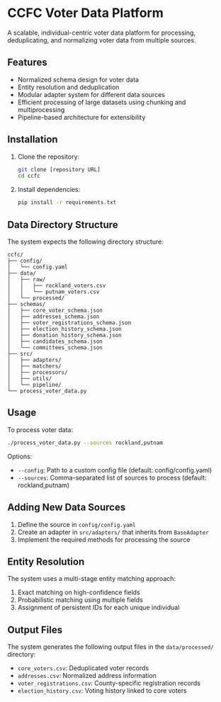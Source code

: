 # CCFC Voter Data Platform

A scalable, individual-centric voter data platform for processing, deduplicating, and normalizing voter data from multiple sources.

## Features

- Normalized schema design for voter data
- Entity resolution and deduplication
- Modular adapter system for different data sources
- Efficient processing of large datasets using chunking and multiprocessing
- Pipeline-based architecture for extensibility

## Installation

1. Clone the repository:
   ```bash
   git clone [repository URL]
   cd ccfc
   ```

2. Install dependencies:
   ```bash
   pip install -r requirements.txt
   ```

## Data Directory Structure

The system expects the following directory structure:

```
ccfc/
├── config/
│   └── config.yaml
├── data/
│   ├── raw/
│   │   ├── rockland_voters.csv
│   │   └── putnam_voters.csv
│   └── processed/
├── schemas/
│   ├── core_voter_schema.json
│   ├── addresses_schema.json
│   ├── voter_registrations_schema.json
│   ├── election_history_schema.json
│   ├── donation_history_schema.json
│   ├── candidates_schema.json
│   └── committees_schema.json
├── src/
│   ├── adapters/
│   ├── matchers/
│   ├── processors/
│   ├── utils/
│   └── pipeline/
└── process_voter_data.py
```

## Usage

To process voter data:

```bash
./process_voter_data.py --sources rockland,putnam
```

Options:
- `--config`: Path to a custom config file (default: config/config.yaml)
- `--sources`: Comma-separated list of sources to process (default: rockland,putnam)

## Adding New Data Sources

1. Define the source in `config/config.yaml`
2. Create an adapter in `src/adapters/` that inherits from `BaseAdapter`
3. Implement the required methods for processing the source

## Entity Resolution

The system uses a multi-stage entity matching approach:

1. Exact matching on high-confidence fields
2. Probabilistic matching using multiple fields
3. Assignment of persistent IDs for each unique individual

## Output Files

The system generates the following output files in the `data/processed/` directory:

- `core_voters.csv`: Deduplicated voter records
- `addresses.csv`: Normalized address information
- `voter_registrations.csv`: County-specific registration records
- `election_history.csv`: Voting history linked to core voters 